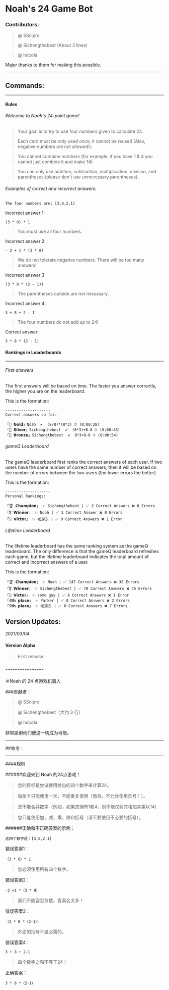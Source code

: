 # Noah's 24 Game Bot

### Contributors:

> @ SSnipro 

> @ Sichengthebest (About 3 lines) 

> @ hdcola

Major thanks to them for making this possible.

--------------

## Commands:

--------------

#### Rules

###### Welcome to Noah's 24-point game!
    
> Your goal is to try to use four numbers given to calculate 24.

> Each card must be only used once, it cannot be reused (Also, negative numbers are not allowed!). 

> You cannot combine numbers (for example, if you have 1 & 4 you cannot just combine it and make 14)

> You can only use addition, subtraction, multiplication, division, and parentheses (please don't use unnecessary parentheses).

###### Examples of correct and incorrect answers:
    
    The four numbers are: [3,8,2,1]

Incorrect answer 1:

    (3 * 8) * 1

> You must use all four numbers.

Incorrect answer 2:

    - 2 + 1 * (3 * 8)

> We do not tolerate negative numbers. There will be too many answers!

Incorrect answer 3:

    (3 * 8 * (2 - 1))

> The parentheses outside are not nessasary.

Incorrect answer 4:

    3 + 8 + 2 - 1

> The four numbers do not add up to 24!

Correct answer: 

    3 * 8 * (2 - 1)

#### Rankings in Leaderboards

--------------

###### First answers

The first answers will be based on time. The faster you answer correctly, the higher you are on the leaderboard.

This is the formation:

    --------------------
    Correct answers so far:

    「🥇 𝗚𝗼𝗹𝗱」Noah  ✔︎  (8/8)*(8*3) ⏱ (0:00:28)
    「🥈 𝗦𝗶𝗹𝘃𝗲𝗿」Sichengthebest  ✔︎  (8*3)+8-8 ⏱ (0:00:45)
    「🥉 𝗕𝗿𝗼𝗻𝘇𝗲」Sichengthebest  ✔︎  8*3+8-8 ⏱ (0:00:54)

###### gameQ Leaderboard

The gameQ leaderboard first ranks the correct answers of each user. If two users have the same number of correct answers, then it will be based on the number of errors between the two users (the lower errors the better)

This is the formation:

    --------------------
    Personal Rankings:

    「🏆 𝗖𝗵𝗮𝗺𝗽𝗶𝗼𝗻」 ✨ Sichengthebest | ✅ 2 Correct Answers ❌ 0 Errors
    「🎖 𝗪𝗶𝗻𝗻𝗲𝗿」 ✨ Noah | ✅ 1 Correct Answer ❌ 0 Errors
    「🏅 𝗩𝗶𝗰𝘁𝗼𝗿」 ✨ 老房东 | ✅ 0 Correct Answers ❌ 1 Error

###### Lifetime Leaderboard

The lifetime leaderboard has the same ranking system as the gameQ leaderboard. The only difference is that the gameQ leaderboard refreshes each game, but the lifetime leaderboard indicates the total amount of correct and incorrect answers of a user.

This is the formation:

    「🏆 𝗖𝗵𝗮𝗺𝗽𝗶𝗼𝗻」 ✨ Noah | ✅ 147 Correct Answers ❌ 38 Errors
    「🎖 𝗪𝗶𝗻𝗻𝗲𝗿」 ✨ Sichengthebest | ✅ 70 Correct Answers ❌ 45 Errors
    「🏅 𝗩𝗶𝗰𝘁𝗼𝗿」 ✨ some guy | ✅ 6 Correct Answers ❌ 1 Error
    「4𝘁𝗵 𝗽𝗹𝗮𝗰𝗲」 ✨ Parker | ✅ 0 Correct Answers ❌ 2 Errors
    「5𝘁𝗵 𝗽𝗹𝗮𝗰𝗲」 ✨ 老房东 | ✅ 0 Correct Answers ❌ 7 Errors

## Version Updates:

2021/03/04

#### Version Alpha

> First release

### ----------------

＃Noah 的 24 点游戏机器人

###贡献者：

> @ SSnipro

> @ Sichengthebest（大约 3 行）

> @ hdcola

非常感谢他们使这一切成为可能。

--------------

##命令：

--------------

####规则

######欢迎来到 Noah 的24点游戏！
    
>您的目标是尝试使用给出的四个数字来计算24。

>每张卡只能使用一次，不能重复使用（而且，不允许使用负号！）。

>您不能合并数字（例如，如果您拥有1和4，则不能仅将其相加并乘以14）

>您只能使用加，减，乘，除和括号（请不要使用不必要的括号）。

######正确和不正确答案的示例：
    
    这四个数字是：[3,8,2,1]

错误答案1：

    （3 * 8）* 1

>您必须使用所有四个数字。

错误答案2：

    -2 +1 *（3 * 8）

>我们不能容忍负数。答案会太多！

错误答案3：

    （3 * 8 *（2-1））

>外面的括号不是必需的。

错误答案4：

    3 + 8 + 2-1

>四个数字之和不等于24！

正确答案：

    3 * 8 *（2-1）

<!-- ####排行榜中的排名

--------------

######第一个答案

第一个答案将基于时间。您正确回答的速度越快，您在排行榜上的排名就越高。

这是形成的：

    --------------------
    到目前为止的正确答案：

    「🥇𝗚𝗼𝗹𝗱」Noah ✔︎（8 / 8）*（8 * 3）⏱（0:00:28）
    「🥈」Sichengthebest ✔︎（8 * 3）+ 8 - 8 ⏱（0:00:45）
    「🥉」Sichengthebest ✔︎ 8 * 3 + 8 - 8 ⏱（0:00:54）

###### gameQ排行榜 -->

<!-- 
gameQ排行榜首先对每个用户的正确答案进行排名。如果两个用户的正确答案数相同，则将基于两个用户之间的错误数（错误越小越好）

这是形成的：

    --------------------
    个人排名：

    「🏆」𝗖𝗵𝗮𝗺𝗽𝗶𝗼𝗻 Sichengthebest | ✅ 2 个正确答案 ❌ 0 个错误
    「🎖𝗪𝗶𝗻𝗻𝗲𝗿」✨ 诺亚| Correct 1个正确答案❌0个错误
    “🏅房”✨老房东| ✅0个正确答案❌1个错误

######终生排行榜

终身排行榜的排名系统与gameQ排行榜相同。唯一的区别是gameQ排行榜刷新了每个游戏，但是生命周期排行榜指示了用户正确和不正确答案的总数。

这是形成的：

    「🏆𝗖𝗵𝗮𝗺𝗽𝗶𝗼𝗻」✨诺亚| ✅147个正确答案❌38个错误
    「🎖」𝗪𝗶𝗻𝗻𝗲𝗿Sichengthebest | Correct 70个正确答案❌45个错误
    「🏅𝗩𝗶𝗰𝘁𝗼𝗿」✨某人| ✅6个正确答案❌1个错误
    「4𝘁𝗵」𝗽𝗹𝗮𝗰𝗲Parker | ✅0个正确答案❌2个错误
    “5𝘁𝗵𝗽𝗹𝗮𝗰𝗲”✨老房东| ✅0个正确答案❌7个错误

##版本更新：

2021/03/04

####版本Alpha

>第一版 -->